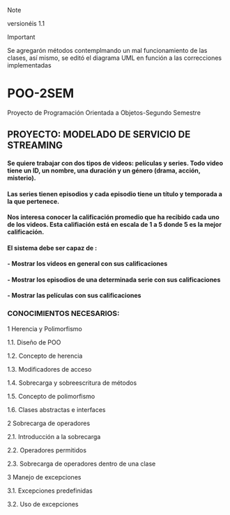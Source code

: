 >[!NOTE]
>versionéis 1.1


>[!IMPORTANT]
> Se agregarón métodos contemplmando un mal funcionamiento de las clases, así mismo, se editó el diagrama UML en función a las correcciones implementadas


# POO-2SEM
Proyecto de Programación Orientada a Objetos-Segundo Semestre

## PROYECTO: MODELADO DE SERVICIO DE STREAMING

#### Se quiere trabajar con dos tipos de videos: películas y series. Todo video tiene un ID, un nombre, una duración y un género (drama, acción, misterio).

#### Las series tienen episodios y cada episodio tiene un título y temporada a la que pertenece.

#### Nos interesa conocer la calificación promedio que ha recibido cada uno de los videos. Esta califiación está en escala de 1 a 5 donde 5 es la mejor calificación.

#### El sistema debe ser capaz de :

#### - Mostrar los videos en general con sus calificaciones
#### - Mostrar los episodios de una determinada serie con sus calificaciones
#### - Mostrar las películas con sus calificaciones

### CONOCIMIENTOS NECESARIOS:

1 Herencia y Polimorfismo

   1.1. Diseño de POO

   1.2. Concepto de herencia

   1.3. Modificadores de acceso

   1.4. Sobrecarga y sobreescritura de métodos

   1.5. Concepto de polimorfismo

   1.6. Clases abstractas e interfaces

2 Sobrecarga de operadores

   2.1. Introducción a la sobrecarga

   2.2. Operadores permitidos

   2.3. Sobrecarga de operadores dentro de una clase

3 Manejo de excepciones

   3.1. Excepciones predefinidas

   3.2. Uso de excepciones
